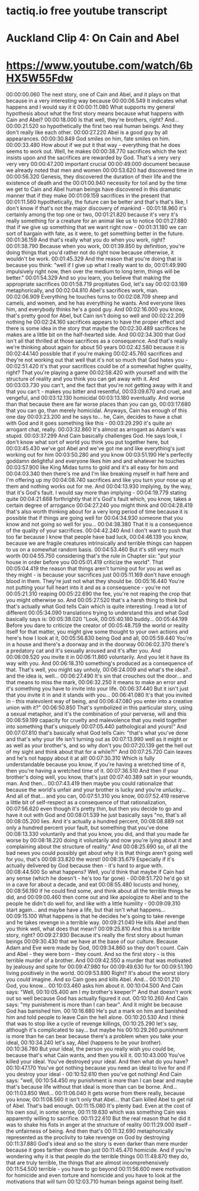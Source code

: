 
# tactiq.io free youtube transcript
# Auckland Clip 4: On Cain and Abel
# https://www.youtube.com/watch/6bHX5W55Fdw

00:00:00.060 The next story, one of Cain and Abel, and it plays on that because in a very interesting way because
00:00:06.549 It indicates what happens and I would say it it
00:00:11.080 What supports my general hypothesis about what the first story means because what happens with Cain and Abel?
00:00:18.000 Is that well, they're brothers, right? And...
00:00:21.520 so hypothetically the first two real human beings. And they don't really like each other.
00:00:27.220 Abel is a good guy by all appearances.
00:00:30.849 God smiles on him, fate smiles on him.
00:00:33.480 How about if we put it that way - everything that he does seems to work out. Well, he makes
00:00:38.770 sacrifices which the text insists upon and the sacrifices are rewarded by God. That's a very very very very
00:00:47.200 important crucial
00:00:49.000 document because we already noted that men and women
00:00:53.620 had discovered time in
00:00:56.320 Genesis, they discovered the duration of their life and the existence of death and the
00:01:00.940 necessity for toil and by the time we get to Cain and Abel human beings have discovered in this dramatic manner that if they make
00:01:09.159 sacrifices in the present that
00:01:11.560 hypothetically, the future can be better and that's that's like, I don't know if that's not the major discovery of mankind -
00:01:18.960 it's certainly among the top one or two,
00:01:21.820 because it's very it's really something for a creature for an animal like us to notice
00:01:27.880 that if we give up something that we want right now -
00:01:31.180 we can sort of bargain with fate, as it were, to get something better in the future.
00:01:36.159 And that's really what you do when you work, right?
00:01:38.790 Because when you work,
00:01:39.850 by definition, you're doing things that you'd rather not do right now because otherwise, it wouldn't be work.
00:01:45.329 And the reason that you're doing that is because you think: "well if I give up what I really want to do,
00:01:49.990 impulsively right now, then over the medium to long term, things will be better."
00:01:54.329 And so you learn, you believe that making the appropriate sacrifices
00:01:58.719 propitiates God, let's say
00:02:03.189 metaphorically, and
00:02:04.810 Abel's sacrifices work, man.
00:02:06.909 Everything he touches turns to
00:02:08.709 sheep and camels, and women, and he has everything he wants. And everyone likes him, and everybody thinks he's a good guy. And
00:02:16.000 you know, that's pretty good for Abel, but Cain isn't doing so well and
00:02:22.209 nothing he
00:02:24.160 sacrifices appears to have the proper effect and there is some idea in the story that maybe the
00:02:30.489 sacrifices he makes are a little bit on the half-hearted side. And
00:02:34.300 that God isn't all that thrilled at those sacrifices as a consequence. And that's really we're thinking about again for about 50 years
00:02:42.580 because it is
00:02:44.140 possible that if you're making
00:02:45.760 sacrifices and they're not working out that well that it's not so much that God hates you -
00:02:51.420 it's that your sacrifices could be of a somewhat higher quality, right? That you're playing a game
00:02:58.420 with yourself and with the structure of reality and you think you can get away with it. And
00:03:03.730 you can't, and the fact that you're not getting away with it and that you can't - makes you bitter and resentful,
00:03:09.670 and cruel, and vengeful, and
00:03:12.130 homicidal
00:03:13.180 eventually. And worse than that because there are far worse places than you can go,
00:03:17.680 that you can go, than merely homicidal. Anyways, Cain has enough of this one day
00:03:23.200 and he says to... he, Cain, decides to have a chat with God and it goes something like this -
00:03:29.290 it's quite an arrogant chat, really.
00:03:32.860 It's almost as arrogant as Adam's was stupid.
00:03:37.299 And Cain basically challenges God. He says look, I don't know what sort of world you think you put together here, but
00:03:45.430 we've got Abel and we've got me and like everything's just working out for him
00:03:50.280 and you know
00:03:51.190 He's perfectly goddamn delightful and everyone likes him and and whatever he touches
00:03:57.900 like King Midas turns to gold and it's all easy for him and
00:04:03.340 then there's me and I'm like breaking myself in half here and I'm offering up my
00:04:08.740 sacrifices and like you turn your nose up at them and nothing works out for me. And
00:04:13.930 implying, by the way, that it's God's fault. I would say more than implying -
00:04:19.779 stating quite
00:04:21.668 forthrightly that it's God's fault which, you know, takes a certain degree of arrogance
00:04:27.240 you might think and
00:04:28.419 that's also worth thinking about for a very long period of time because it is possible that if things are going well for
00:04:34.930 someone that you know and not going so well for you...
00:04:38.380 That it is a consequence of the quality of your sacrifices.
00:04:42.240 And I don't want to push that too far because I know that people have bad luck,
00:04:46.139 you know, because we are fragile creatures intrinsically and terrible things can happen to us on a somewhat random basis.
00:04:53.460 But it's still very much worth
00:04:55.750 considering that's the rule in Chapter six: "put your house in order before you
00:05:01.419 criticize the world". That
00:05:04.419 the reason that things aren't turning out for you as well as they might - is because your sacrifices just
00:05:11.169 don't have enough blood in them. They're just not what they should be.
00:05:16.440 You're not putting your full heart into it and as a consequence - you're not
00:05:21.310 reaping
00:05:22.690 the fee, you're not reaping the crop that you might otherwise so. And
00:05:27.520 that's a harsh thing to think but that's actually what God tells Cain which is quite interesting. I read a lot of different
00:05:34.090 translations trying to understand this and what God basically says is:
00:05:38.020 "Look,
00:05:40.180 buddy...
00:05:44.199 Before you dare to criticize the creator of
00:05:48.759 the world or reality itself for that matter, you might give some thought to your own actions and here's how I look at it,
00:05:56.830 being God and all,
00:05:59.440 You're in a house and there's a doorway and in the doorway
00:06:02.370 there's a predatory cat and it's sexually aroused and it's after you. And
00:06:09.520 you invite it in
00:06:11.860 voluntarily. And you let it have its way with you. And
00:06:18.310 something's produced as a consequence of that. That's well, you might say unholy,
00:06:24.009 and what's the idea?.. and the idea is, well...
00:06:27.490 It's sin that crouches out the door... and that means to miss the mark,
00:06:32.250 it means to make an error and it's something you have to invite into your life.
00:06:37.440 But it isn't just that you invite it in and it stands with you...
00:06:41.080 It's that you invited in - this malevolent way of being, and
00:06:47.080 you enter into a creative union with it?"
00:06:50.850 That's symbolized in this particular story, using a sexual metaphor, and it's the combination of your perverse, will and this
00:06:59.199 capacity for cruelty and malevolence that you meld together into something that's uniquely
00:07:05.440 pathological and yours!" And
00:07:07.810 that's basically what God tells Cain: "that's what you've done and that's why your life isn't turning out as
00:07:13.990 well as it might or as well as your brother's, and so why don't you
00:07:20.139 get the hell out of my sight and think about that for a while?!" And
00:07:25.720 Cain leaves and he's not happy about it at all!
00:07:30.310 Which is fully understandable because you know, if you're having a wretched time of it, then you're having a wretched time of it.
00:07:36.510 And then if your brother's doing well, you know, that's just
00:07:40.389 salt in your wounds, man. And then...
00:07:43.419 then maybe you could rationalize that because the world's unfair and your brother is lucky and you're unlucky... And all of that... and you can,
00:07:51.310 you know,
00:07:52.419 reserve a little bit of self-respect as a consequence of that rationalization,
00:07:56.620 even though it's pretty thin, but then you decide to go and have it out with God and
00:08:01.539 he just basically says "no, that's all
00:08:05.200 lies. And it's actually a hundred percent,
00:08:08.889 not only a hundred percent your fault, but something that you've done
00:08:13.330 voluntarily and that you know, you did, and that you made far worse by
00:08:18.220 doing it voluntarily and now you're lying about it and complaining about the structure of reality." And
00:08:25.690 so, of all the bad news you could possibly get about why it is that things aren't going well for you, that's
00:08:33.820 the worst!
00:08:35.679 Especially if it's actually delivered by God because then - it's hard to argue with.
00:08:44.500 So what happens? Well, you'd think that maybe if Cain had any sense (which he doesn't - he's too far gone) -
00:08:51.720 he'd go sit in a cave for about a decade, and eat
00:08:55.480 locusts and honey,
00:08:56.190 if he could find some, and think about all the terrible things he did, and
00:09:00.460 then come out and like apologize to Abel and to the people he didn't do well for, and like with a little humility -
00:09:09.310 start again... and maybe have a life, but that isn't what happens...
00:09:15.100 What happens is that he decides he's going to take revenge and he takes revenge in a terrible way.
00:09:21.040 He kills Abel and then you think well, what does that mean?
00:09:25.810 And this is a terrible story, right?
00:09:27.930 Because it's really the first story about human beings
00:09:30.430 that we have at the base of our culture. Because Adam and Eve were made by God,
00:09:34.860 so they don't count. Cain and Abel - they were born - they count. And so the first story - is this terrible murder of a brother. And
00:09:42.550 a murder that was motivated by jealousy and spite for
00:09:47.980 for
00:09:49.630 for for
00:09:51.190 living positively in the world.
00:09:53.890 Right? It's about the worst story you could imagine. And so Cain goes and kills Abel. And...
00:10:01.210 God, you know...
00:10:03.460 asks him about it.
00:10:04.500 And Cain says: "Well,
00:10:05.400 am I my brother's keeper?" And that doesn't work out so well because God has actually figured it out.
00:10:10.260 And Cain says: "my punishment is more than I can bear". And it might be because God has banished him.
00:10:16.680 He's put a mark on him and banished him and told people to leave Cain the hell alone.
00:10:20.530 And I think that was to stop like a cycle of revenge killings,
00:10:25.290 let's say, although it's complicated to say... but maybe his
00:10:29.260 punishment is more than he can bear because there's a problem when you take your ideal,
00:10:34.240 let's say, Abel (happens to be your brother).
00:10:36.780 But your ideal, the person you really wish you could be, because that's what Cain wants, and then you kill it.
00:10:43.000 You've killed your ideal. You've destroyed your ideal. And then what do you have?
00:10:47.170 You've got nothing because you need an ideal to live for and if you destroy your ideal -
00:10:52.610 then you've got nothing! And Cain says: "well,
00:10:54.450 my punishment is more than I can bear and maybe that's because life without that ideal is more than can be borne. And...
00:11:03.850 Well...
00:11:06.040 It gets worse from there really, because you know,
00:11:08.560 it isn't only that Abel... that Cain killed Abel to get rid of Abel. That's bad enough.
00:11:15.080 It's plenty bad. Even at the cost of his own soul, in some sense,
00:11:19.630 which was something Cain was apparently willing to sacrifice.
00:11:22.610 But the real reason that he did it was to shake his fists in anger at the structure of reality
00:11:29.000 itself - the unfairness of being. And then that's
00:11:32.690 metaphorically represented as the proclivity to take revenge on God by destroying
00:11:37.880 God's ideal and so the story is even darker than mere murder because it goes farther down than just
00:11:45.470 homicide. And if you're wondering why it is that people do the terrible things
00:11:49.870 they do, that are truly terrible, the things that are almost incomprehensively
00:11:54.500 terrible - you have to go beyond
00:11:56.600 mere motivation for homicide and even torture and homicide and you have to look at the motivations that will turn
00:12:03.710 human beings against being itself.
